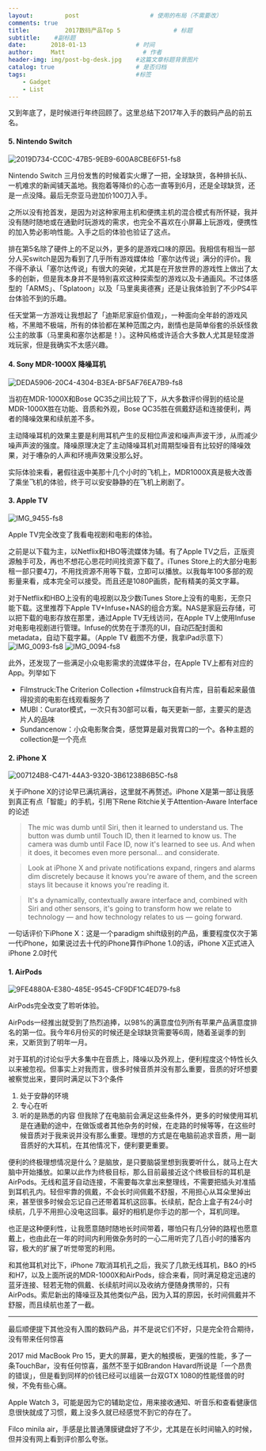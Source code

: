 ```yaml
---
layout:         post                    # 使用的布局（不需要改）
comments: true
title:          2017数码产品Top 5               # 标题 
subtitle:    #副标题
date:       2018-01-13              # 时间
author:     Matt                      # 作者
header-img: img/post-bg-desk.jpg    #这篇文章标题背景图片
catalog: true                       # 是否归档
tags:                               #标签
    - Gadget
    - List
---
```

又到年底了，是时候进行年终回顾了。这里总结下2017年入手的数码产品的前五名。

#### 5. Nintendo Switch
![2019D734-CC0C-47B5-9EB9-600A8CBE6F51-fs8](https://i.imgur.com/DPW0XRD.png)

Nintendo Switch 三月份发售的时候着实火爆了一把，全球缺货，各种排长队、一机难求的新闻铺天盖地。我抱着等降价的心态一直等到6月，还是全球缺货，还是一点没降。最后无奈亚马逊加价100刀入手。

之所以没有抢首发，是因为对这种家用主机和便携主机的混合模式有所怀疑，我并没有随时随地或在通勤时玩游戏的需求，也完全不喜欢在小屏幕上玩游戏，便携性的加入势必影响性能。入手之后的体验也验证了这点。

排在第5名除了硬件上的不足以外，更多的是游戏口味的原因。我相信有相当一部分人买switch是因为看到了几乎所有游戏媒体给「塞尔达传说」满分的评价。我不得不承认「塞尔达传说」有很大的突破，尤其是在开放世界的游戏性上做出了太多的创新，但是我本身并不是特别喜欢这种探索型的游戏以及卡通画风。不过体感型的「ARMS」、「Splatoon」以及「马里奥奥德赛」还是让我体验到了不少PS4平台体验不到的乐趣。

任天堂第一方游戏让我想起了「迪斯尼家庭价值观」，一种面向全年龄的游戏风格，不黑暗不极端，所有的体验都在某种范围之内，剧情也是简单俗套的杀妖怪救公主的故事（马里奥和塞尔达都是！）。这种风格或许适合大多数人尤其是轻度游戏玩家，但是我确实不太感兴趣。

#### 4. Sony MDR-1000X 降噪耳机 
![DEDA5906-20C4-4304-B3EA-BF5AF76EA7B9-fs8](https://i.imgur.com/9wozlis.png)

当初在MDR-1000X和Bose QC35之间比较了下，从大多数评价得到的结论是MDR-1000X胜在功能、音质和外观，Bose QC35胜在佩戴舒适和连接便利，两者的降噪效果和续航差不多。

主动降噪耳机的效果主要是利用耳机产生的反相位声波和噪声声波干涉，从而减少噪声声波的强度。降噪原理决定了主动降噪耳机对周期型噪音有比较好的降噪效果，对于嘈杂的人声和环境声效果没那么好。

实际体验来看，暑假往返中美那十几个小时的飞机上，MDR1000X真是极大改善了乘坐飞机的体验，终于可以安安静静的在飞机上刷剧了。

#### 3. Apple TV
![IMG_9455-fs8](https://i.imgur.com/pwiJLc0.png)

Apple TV完全改变了我看电视剧和电影的体验。

之前是以下载为主，以Netflix和HBO等流媒体为辅。有了Apple TV之后，正版资源触手可及，再也不想花心思花时间找资源下载了。iTunes Store上的大部分电影租一部只要4刀，不用找资源不用等下载，立即可以播放。以我每年100多部的观影量来看，成本完全可以接受。而且还是1080P画质，配有精美的英文字幕。

对于Netflix和HBO上没有的电视剧以及少数iTunes Store上没有的电影，无奈只能下载。这里推荐下Apple TV+Infuse+NAS的组合方案。NAS是家庭云存储，可以把下载的电影存放在那里，通过Apple TV无线访问，在Apple TV上使用Infuse对电影电视剧进行管理。Infuse的优势在于漂亮的UI，自动匹配封面和metadata，自动下载字幕。（Apple TV 截图不方便，我拿iPad示意下）
![IMG_0093-fs8](https://i.imgur.com/LjOFQGx.png)
![IMG_0094-fs8](https://i.imgur.com/QSz8991.png)


此外，还发现了一些满足小众电影需求的流媒体平台，在Apple TV上都有对应的App。列举如下
- Filmstruck:The Criterion Collection +filmstruck自有片库，目前看起来最值得投资的电影在线观看服务了
- MUBI：Curator模式，一次只有30部可以看，每天更新一部，主要买的是选片人的品味
- Sundancenow：小众电影聚合类，感觉算是最对我胃口的一个。各种主题的collection是一个亮点

#### 2. iPhone X
![007124B8-C471-44A3-9320-3B61238B6B5C-fs8](https://i.imgur.com/g3JNN3K.png)

关于iPhone X的讨论早已满坑满谷，这里就不再赘述。iPhone X是第一部让我感到真正有点「智能」的手机，引用下Rene Ritchie关于Attention-Aware Interface的论述
> The mic was dumb until Siri, then it learned to understand us. The button was dumb until Touch ID, then it learned to know us. The camera was dumb until Face ID, now it's learned to see us. And when it does, it becomes even more personal... and considerate.

> Look at iPhone X and private notifications expand, ringers and alarms dim discretely because it knows you're aware of them, and the screen stays lit because it knows you're reading it.

> It's a dynamically, contextually aware interface and, combined with Siri and other sensors, it's going to transform how we relate to technology — and how technology relates to us — going forward.

一句话评价下iPhone X：这是一个paradigm shift级别的产品，重要程度仅次于第一代iPhone，如果说过去十代的iPhone算作iPhone 1.0的话，iPhone X正式进入iPhone 2.0时代 ​

#### 1. AirPods
![9FE4880A-E380-485E-9545-CF9DF1C4ED79-fs8](https://i.imgur.com/enlV4Ur.png)

AirPods完全改变了聆听体验。

AirPods一经推出就受到了热烈追捧，以98%的满意度位列所有苹果产品满意度排名的第一位。我今年6月份买的时候还是全球缺货需要等6周，随着圣诞季的到来，又断货到了明年一月。

对于耳机的讨论似乎大多集中在音质上，降噪以及外观上，便利程度这个特性长久以来被忽视。但事实上对我而言，很多时候音质并没有那么重要，音质的好坏想要被察觉出来，要同时满足以下3个条件
1. 处于安静的环境
2. 专心在听
3. 听的是熟悉的内容
但我除了在电脑前会满足这些条件外，更多的时候使用耳机是在通勤的途中，在做饭或者其他杂务的时候，在走路的时候等等，在这些时候音质对于我来说并没有那么重要。理想的方式是在电脑前追求音质，用一副音质好的大耳机，在其他情况下，便利要更重要。

便利的终极理想情况是什么？是脑放，是只要脑袋里想到我要听什么，就马上在大脑中开始播放。如果以此作为终极目标，那么目前最接近这个终极目标的耳机是AirPods。无线和蓝牙自动连接，不需要每次拿出来整理线，不需要把插头对准插到耳机孔内。轻但牢靠的佩戴，不会长时间佩戴不舒服，不用担心从耳朵里掉出来，甚至很多时候会忘记自己还带着耳机这回事。长续航，配合上盒子有24小时续航，几乎不用担心没电这回事。最好的相机是你手边的那一个，耳机同理。

也正是这种便利性，让我愿意随时随地长时间带着，哪怕只有几分钟的路程也愿意戴上，也由此在一年的时间内利用做杂务时的一心二用听完了几百小时的播客内容，极大的扩展了听觉带宽的利用。

和其他耳机对比下，iPhone 7取消耳机孔之后，我买了几款无线耳机，B&O 的H5和H7，以及上面所说的MDR-1000X和AirPods，综合来看，同时满足稳定迅速的蓝牙连接、轻若无物的佩戴、长续航时间以及收纳方便随身携带的，只有AirPods。索尼新出的降噪豆及其他类似产品，因为入耳的原因，长时间佩戴并不舒服，而且续航也差了一截。

---- 
最后顺便提下其他没有入围的数码产品，并不是说它们不好，只是完全符合期待，没有带来任何惊喜

2017 mid MacBook Pro 15，更大的屏幕，更大的触摸板，更强的性能，多了一条TouchBar，没有任何惊喜，虽然不至于如Brandon Havard所说是「一个昂贵的错误」，但是看到同样的价钱已经可以组装一台双GTX 1080的性能怪兽的时候，不免有些心痛。

Apple Watch 3，可能是因为它的辅助定位，用来接收通知、听音乐和查看健康信息很快就成了习惯，戴上没多久就已经感觉不到它的存在了。

Filco minila air，手感是比普通薄膜键盘好了不少，尤其是在长时间输入的时候，但并没有网上看到评价那么夸张。








